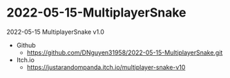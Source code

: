 # 2022-05-15-MultiplayerSnake
2022-05-15 MultiplayerSnake v1.0
- Github
	- https://github.com/DNguyen31958/2022-05-15-MultiplayerSnake.git
- Itch.io
	- https://justarandompanda.itch.io/multiplayer-snake-v10
